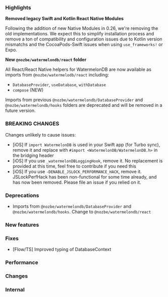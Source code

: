 ### Highlights

**Removed legacy Swift and Kotlin React Native Modules**

Following the addition of new Native Modules in 0.26, we're removing the old implementations. We expect this to simplify installation process and remove a ton of compatibility and configuration issues due to Kotlin version mismatchs and the CocoaPods-Swift issues when using `use_frameworks!` or Expo.

**New `@nozbe/watermelondb/react` folder**

All React/React Native helpers for WatermelonDB are now available as imports from `@nozbe/watermelodb/react` including:

- `DatabaseProvider`, `useDatabase`, `withDatabase`
- `compose` (NEW)

Imports from previous `@nozbe/watermelondb/DatabaseProvider` and `@nozbe/watermelondb/hooks` folders are deprecated and will be removed in a future version.

### BREAKING CHANGES

Changes unlikely to cause issues:

- [iOS] If `import WatermelonDB` is used in your Swift app (for Turbo sync), remove it and replace with `#import <WatermelonDB/WatermelonDB.h>` in the bridging header
- [iOS] If you use `_watermelonDBLoggingHook`, remove it. No replacement is provided at this time, feel free to contribute if you need this
- [iOS] If you use `-DENABLE_JSLOCK_PERFORMANCE_HACK`, remove it. JSLockPerfHack has been non-functional for some time already, and has now been removed. Please file an issue if you relied on it.

### Deprecations

- Imports from `@nozbe/watermelondb/DatabaseProvider` and `@nozbe/watermelondb/hooks`. Change to `@nozbe/watermelondb/react`

### New features

### Fixes

- [Flow/TS] Improved typing of DatabaseContext

### Performance

### Changes

### Internal
